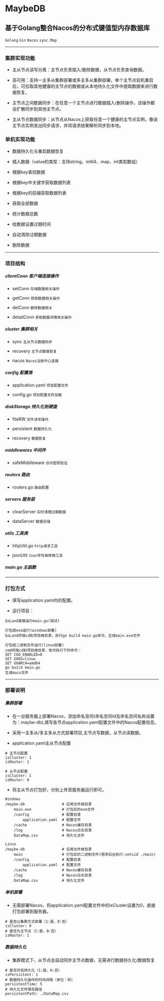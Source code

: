 # MaybeDB

## 基于Golang整合Nacos的分布式键值型内存数据库

`Golang` `Gin` `Nacos` `sync.Map`

***

### 集群实现功能

* 主从节点读写分离：主节点负责插入/删除数据，从节点负责查询数据。

* 高可用：支持一主多从集群部署或多主多从集群部署，单个主节点宕机重启后，可拉取其他健康的主节点的数据或从本地持久化文件中提取数据来进行数据恢复。

* 主节点之间数据同步：在任意一个主节点进行数据插入/删除操作，该操作都会扩散同步到其他主节点。

* 主从节点数据同步：从节点从Nacos上获取任意一个健康的主节点实例，像该主节点实例发出同步请求，并将请求结果解析同步到本地。

### 单机实现功能

* 数据持久化与重启数据恢复

* 插入数据（value的类型：支持string、int64、map、int类型数组）

* 根据key查找数据

* 根据key中关键字获取数据列表

* 根据key的前缀获取数据列表

* 获取全部数据

* 统计数据总数

* 给数据设置过期时间

* 自动清除过期数据

* 删除数据

***

### 项目结构

##### clientConn 客户端连接操作

* setConn `存储数据相关操作`

* getConn `获取数据相关操作`

* delConn `删除数据相关`

* detailConn `获取数据详情相关操作`

##### cluster 集群相关

* sync `主从节点数据同步`

* recovery `主节点数据恢复`

* nacos `Nacos注册中心连接`

##### config 配置类

* application.yaml `项目配置文件`

* config.go `项目配置文件加载`

##### diskStorage 持久化到硬盘

* fileRW `文件读写操作`

* persistent `数据持久化`

* recovery `数据恢复`

##### middlewares 中间件

* safeMiddleware `访问密钥验证`

##### routers 路由

* routers.go `路由配置`

##### servers 服务层

* clearServer `实时清理过期数据`

* dataServer `数据存储`

##### utils 工具类

* httpUtil.go `http请求工具`

* jsonUtil `Json字符串转换工具`

##### main.go 主函数

***

### 打包方式

* 填写application.yaml内的配置。

* 运行项目：

```
GoLand直接运行main.go(调试)

打包成exe运行(windows部署)
GoLand终端cd到项目根目录，执行go build main.go命令，生成main.exe文件

打包成二进制文件运行(linux部署)
cmd终端cd到项目根目录，依次执行下列命令：
SET CGO_ENABLED=0
SET GOOS=linux
SET GOARCH=amd64
go build main.go
生成main文件
```

***

### 部署说明

##### 集群部署

* 在一台服务器上部署Nacos，添加命名空间(命名空间Id及命名空间名称设置为：maybe-db),填写各节点application.yaml配置文件中的Nacos配置信息。

* 采用一主多从/多主多从方式部署项目,主节点写数据，从节点读数据。

* application.yaml主从节点配置

```
# 主节点配置
isCluster: 1
isMaster: 1

# 从节点配置
isCluster: 1
isMaster: 0
```

* 将主从节点打包好，分别上传至服务器运行即可。

```
Windows
/maybe-db                 # 应用文件根目录
    main.exe              # 打包后的exe文件
    /config               # 配置目录
        application.yaml  # 配置文件
    /cache                # Nacos缓存目录
    /log                  # Nacos日志目录
    DataMap.csv           # 持久化文件
    
Linux
/maybe-db                 # 应用文件根目录
    main                  # 打包后的二进制文件(程序后台执行:setsid ./main)
    /config               # 配置目录
        application.yaml  # 配置文件
    /cache                # Nacos缓存目录
    /log                  # Nacos日志目录
    DataMap.csv           # 持久化文件
```

##### 单机部署

* 无需部署Nacos，将application.yaml配置文件中的isCluster设置为0，直接打包部署到服务器。

```
# 是否以集群方式部署（1:是，0:否）
isCluster: 0
# 是否为主节点（1:是，0:否）
isMaster: 1
```

##### 数据持久化

* 集群模式下，从节点会自动同步主节点数据，无需进行数据持久化/数据恢复

```
# 是否开启持久化（1:是，0:否）
isPersistent: 1
# 数据持久化操作的时间间隔（单位：秒）
persistentTime: 5
# 持久化文件保存路径
persistentPath: ./DataMap.csv
```